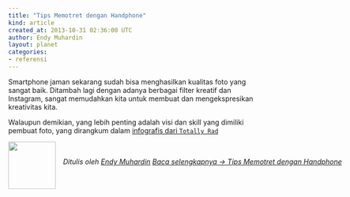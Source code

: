 ```yaml
---
title: "Tips Memotret dengan Handphone"
kind: article
created_at: 2013-10-31 02:36:00 UTC
author: Endy Muhardin
layout: planet
categories:
- referensi
---
```

<p>Smartphone jaman sekarang sudah bisa menghasilkan kualitas foto yang sangat baik. Ditambah lagi dengan adanya berbagai filter kreatif dan Instagram, sangat memudahkan kita untuk membuat dan mengekspresikan kreativitas kita.</p>

<p>Walaupun demikian, yang lebih penting adalah visi dan skill yang dimiliki pembuat foto, yang dirangkum dalam <a href="http://www.digitalinformationworld.com/2013/10/phone-tography-101-infographic-tips-and.html">infografis dari <code>Totally Rad</code></a></p>


<div class="author">
  <img src="http://www.gravatar.com/avatar/33bea1d5cc52ee2a2b9ddadafb08f332.png" style="width: 96px; height: 96;">
  <span style="position: absolute; padding: 32px 15px;">
    <i>Ditulis oleh <a href="http://about.me/endy.muhardin">Endy Muhardin</a> 
    <a class="more-link" href="http://rana.endy.muhardin.com/referensi/tips-memotret-dengan-handphone/">Baca selengkapnya &rarr; Tips Memotret dengan Handphone</a></i>
  </span>
</div>
